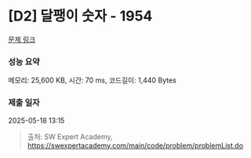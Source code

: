 # [D2] 달팽이 숫자 - 1954 

[문제 링크](https://swexpertacademy.com/main/code/problem/problemDetail.do?contestProbId=AV5PobmqAPoDFAUq) 

### 성능 요약

메모리: 25,600 KB, 시간: 70 ms, 코드길이: 1,440 Bytes

### 제출 일자

2025-05-18 13:15



> 출처: SW Expert Academy, https://swexpertacademy.com/main/code/problem/problemList.do